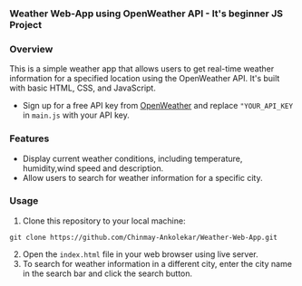 ### Weather Web-App using OpenWeather API - It's beginner JS Project

### Overview
This is a simple weather app that allows users to get real-time weather information for a specified location using the OpenWeather API. It's built with basic HTML, CSS, and JavaScript.
- Sign up for a free API key from [OpenWeather](https://openweathermap.org/api) and replace `"YOUR_API_KEY` in `main.js` with your API key.

### Features
- Display current weather conditions, including temperature, humidity,wind speed and description.
- Allow users to search for weather information for a specific city.

### Usage
1. Clone this repository to your local machine:
```
git clone https://github.com/Chinmay-Ankolekar/Weather-Web-App.git
```  
2. Open the `index.html` file in your web browser using live server.
3. To search for weather information in a different city, enter the city name in the search bar and click the search button.
